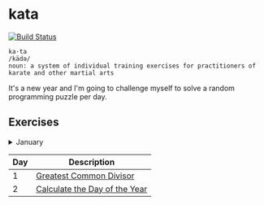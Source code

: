 # kata

[![Build Status](https://travis-ci.org/uncompiled/kata.svg?branch=master)](https://travis-ci.org/uncompiled/kata)

```
ka·ta
/kädə/
noun: a system of individual training exercises for practitioners of karate and other martial arts
```

It's a new year and I'm going to challenge myself to solve a random programming
puzzle per day.

## Exercises

<details>
<summary>January</summary>

| Day | Description                                                               |
| ----| ------------------------------------------------------------------------- |
| 1   | [Traverse a matrix in spiral order](arrays/spiralOrderMatrix)             |
| 2   | [Look-and-say sequence](strings/lookAndSay)                               |
| 3   | [Longest increasing subsequence](strings/longestIncreasingSubsequence)    |
| 4   | [Levenshtein distance](strings/levenshteinDistance)                       |
| 5   | [Generate permutations](recursion/permutations)                           |
| 6   | [Generate power set](arrays/powerset)                                     |
| 7   | [Memoize pure functions](utils/memoize)                                   |
| 8   | [Brace matching](strings/braceMatching)                                   |
| 9   | [Pascal's triangle](recursion/pascalTriangle)                             |
| 10  | [Run length encoding](strings/runLengthEncoding)                          |
| 11  | [Convolution (zip)](utils/zip)                                            |
| 12  | [Phone number mnemonics](recursion/phoneMnemonics)                        |
| 13  | [Linked List](utils/linkedList)                                           |
| 14  | [LRU Cache](utils/lruCache)                                               |
| 15  | [Light Bulbs](greedy/lightBulbs)                                          |
| 16  | [Reverse Polish Notation](stacks/rpn)                                     |
| 17  | [Min Stack](stacks/minStack)                                              |
| 18  | [Binary Search Tree](utils/binaryTree)                                    |
| 19  | [Height of Binary Tree](utils/binaryTree)                                 |
| 20  | [Identical Binary Trees](utils/binaryTree)                                |
| 21  | [Check Whether Tree is Balanced](utils/binaryTree)                        |
| 22  | [DiffK](arrays/diffk)                                                     |
| 23  | [Maximum Sum Subarray](arrays/maxSumSubarray)                             |
| 24  | [Sort By Color](arrays/sortByColor)                                       |
| 25  | [Permutation Palindrome](strings/permutationPalindrome)                   |
| 26  | [Graph](utils/graph)                                                      |
| 27  | [Breadth-First Search](utils/graph)                                       |
| 28  | [Depth-First Search](utils/graph)                                         |
| 29  | [Single Number](arrays/singleNumber)                                      |
| 30  | [Count Bits](math/countBits)                                              |
| 31  | [Detect Cycle](linkedLists/detectCycle)                                   |
</details>


| Day | Description                                                               |
| ----| ------------------------------------------------------------------------- |
| 1   | [Greatest Common Divisor](math/gcd)                                       |
| 2   | [Calculate the Day of the Year](dates/dayOfYear)                          |
